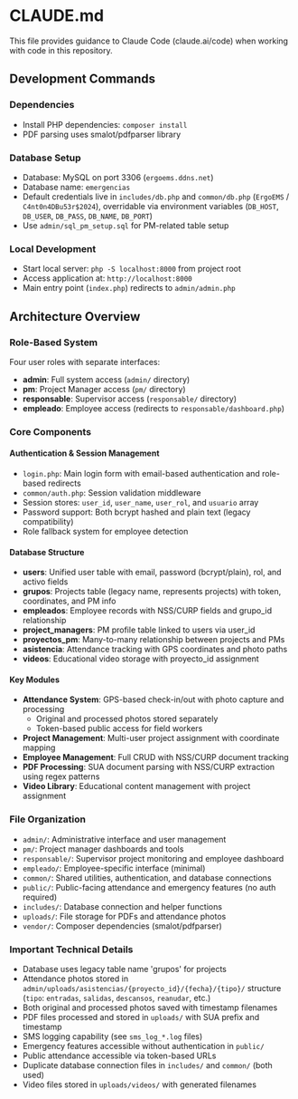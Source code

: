 # CLAUDE.md

This file provides guidance to Claude Code (claude.ai/code) when working with code in this repository.

## Development Commands

### Dependencies
- Install PHP dependencies: `composer install`
- PDF parsing uses smalot/pdfparser library

### Database Setup
- Database: MySQL on port 3306 (`ergoems.ddns.net`)
- Database name: `emergencias`
- Default credentials live in `includes/db.php` and `common/db.php` (`ErgoEMS` / `C4nt0n4DBu53r$2024`), overridable via environment variables (`DB_HOST`, `DB_USER`, `DB_PASS`, `DB_NAME`, `DB_PORT`)
- Use `admin/sql_pm_setup.sql` for PM-related table setup

### Local Development
- Start local server: `php -S localhost:8000` from project root
- Access application at: `http://localhost:8000`
- Main entry point (`index.php`) redirects to `admin/admin.php`

## Architecture Overview

### Role-Based System
Four user roles with separate interfaces:
- **admin**: Full system access (`admin/` directory)
- **pm**: Project Manager access (`pm/` directory) 
- **responsable**: Supervisor access (`responsable/` directory)
- **empleado**: Employee access (redirects to `responsable/dashboard.php`)

### Core Components

#### Authentication & Session Management
- `login.php`: Main login form with email-based authentication and role-based redirects
- `common/auth.php`: Session validation middleware
- Session stores: `user_id`, `user_name`, `user_rol`, and `usuario` array
- Password support: Both bcrypt hashed and plain text (legacy compatibility)
- Role fallback system for employee detection

#### Database Structure
- **users**: Unified user table with email, password (bcrypt/plain), rol, and activo fields
- **grupos**: Projects table (legacy name, represents projects) with token, coordinates, and PM info
- **empleados**: Employee records with NSS/CURP fields and grupo_id relationship
- **project_managers**: PM profile table linked to users via user_id
- **proyectos_pm**: Many-to-many relationship between projects and PMs
- **asistencia**: Attendance tracking with GPS coordinates and photo paths
- **videos**: Educational video storage with proyecto_id assignment

#### Key Modules
- **Attendance System**: GPS-based check-in/out with photo capture and processing
  - Original and processed photos stored separately
  - Token-based public access for field workers
- **Project Management**: Multi-user project assignment with coordinate mapping
- **Employee Management**: Full CRUD with NSS/CURP document tracking
- **PDF Processing**: SUA document parsing with NSS/CURP extraction using regex patterns
- **Video Library**: Educational content management with project assignment

### File Organization
- `admin/`: Administrative interface and user management
- `pm/`: Project manager dashboards and tools
- `responsable/`: Supervisor project monitoring and employee dashboard  
- `empleado/`: Employee-specific interface (minimal)
- `common/`: Shared utilities, authentication, and database connections
- `public/`: Public-facing attendance and emergency features (no auth required)
- `includes/`: Database connection and helper functions
- `uploads/`: File storage for PDFs and attendance photos
- `vendor/`: Composer dependencies (smalot/pdfparser)

### Important Technical Details
- Database uses legacy table name 'grupos' for projects
- Attendance photos stored in `admin/uploads/asistencias/{proyecto_id}/{fecha}/{tipo}/` structure (`tipo`: `entradas`, `salidas`, `descansos`, `reanudar`, etc.)
- Both original and processed photos saved with timestamp filenames
- PDF files processed and stored in `uploads/` with SUA prefix and timestamp
- SMS logging capability (see `sms_log_*.log` files)
- Emergency features accessible without authentication in `public/`
- Public attendance accessible via token-based URLs
- Duplicate database connection files in `includes/` and `common/` (both used)
- Video files stored in `uploads/videos/` with generated filenames